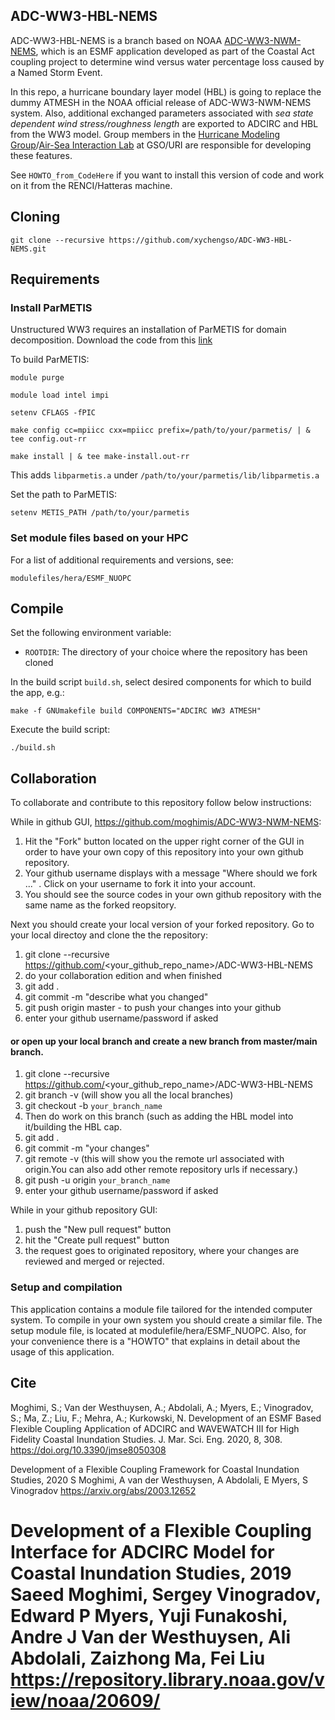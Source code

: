 ## ADC-WW3-HBL-NEMS

ADC-WW3-HBL-NEMS is a branch based on NOAA [ADC-WW3-NWM-NEMS](https://github.com/noaa-ocs-modeling/ADC-WW3-NWM-NEMS), which is an ESMF application developed as part of the Coastal Act
coupling project to determine wind versus water percentage loss caused by a 
Named Storm Event. 

In this repo, a hurricane boundary layer model (HBL) is going to replace the dummy ATMESH in the NOAA official release of ADC-WW3-NWM-NEMS system. 
Also, additional exchanged parameters associated with _sea state dependent wind stress/roughness length_ are exported to ADCIRC and HBL from the WW3 model.
Group members in the [Hurricane Modeling Group](https://web.uri.edu/hurricane-research/people/)/[Air-Sea Interaction Lab](https://web.uri.edu/gso/research/air-sea-interaction-research-group/) at GSO/URI are responsible for developing these features.

See `HOWTO_from_CodeHere` if you want to install this version of code and work on it from the RENCI/Hatteras machine. 

## Cloning
    git clone --recursive https://github.com/xychengso/ADC-WW3-HBL-NEMS.git

## Requirements

### Install ParMETIS

Unstructured WW3 requires an installation of ParMETIS for domain decomposition. Download the code from this [link](http://glaros.dtc.umn.edu/gkhome/metis/parmetis/download)  

To build ParMETIS:  

    module purge  

    module load intel impi  

    setenv CFLAGS -fPIC  

    make config cc=mpiicc cxx=mpiicc prefix=/path/to/your/parmetis/ | & tee config.out-rr  

    make install | & tee make-install.out-rr  

This adds `libparmetis.a` under `/path/to/your/parmetis/lib/libparmetis.a`  

Set the path to ParMETIS:  

    setenv METIS_PATH /path/to/your/parmetis  

### Set module files based on your HPC

For a list of additional requirements and versions, see:

    modulefiles/hera/ESMF_NUOPC


## Compile

Set the following environment variable:

- `ROOTDIR`: The directory of your choice where the repository has been cloned

In the build script `build.sh`, select desired components for which to build the app, e.g.:

    make -f GNUmakefile build COMPONENTS="ADCIRC WW3 ATMESH"

Execute the build script:

    ./build.sh


## Collaboration

To collaborate and contribute to this repository follow below instructions:

While in github GUI, https://github.com/moghimis/ADC-WW3-NWM-NEMS:

1) Hit the "Fork" button located on the upper right corner of the GUI in order 
   to have your own copy of this repository into your own github repository.
2) Your github username displays with a message "Where should we fork ..." . 
   Click on your username to fork it into your account. 
3) You should see the source codes in your own github repository with the same 
   name as the forked reopsitory.

Next you should create your local version of your forked repository. 
Go to your local directoy and clone the the repository:

1) git clone --recursive https://github.com/<your_github_repo_name>/ADC-WW3-HBL-NEMS
2) do your collaboration edition and when finished 
3) git add .
4) git commit -m "describe what you changed"
5) git push origin master - to push your changes into your github
6) enter your github username/password if asked

#### or open up your local branch and create a new branch from master/main branch. 
1) git clone --recursive https://github.com/<your_github_repo_name>/ADC-WW3-HBL-NEMS
2) git branch -v (will show you all the local branches)
3) git checkout -b `your_branch_name`
4) Then do work on this branch (such as adding the HBL model into it/building the HBL cap.
5) git add .
6) git commit -m "your changes"
7) git remote -v (this will show you the remote url associated with origin.You can also add other remote repository urls if necessary.)
8) git push -u origin `your_branch_name`
9) enter your github username/password if asked


While in your github repository GUI:

1) push the "New pull request" button 
2) hit the "Create pull request" button
3) the request goes to originated repository, where your changes are reviewed and 
   merged or rejected.

### Setup and compilation

This application contains a module file tailored for the intended computer system.
To compile in your own system you should create a similar file.  The setup module
file, is located at modulefile/hera/ESMF_NUOPC. Also, for your  convenience there
is a "HOWTO" that explains in detail about the usage of this application.


## Cite

Moghimi, S.; Van der Westhuysen, A.; Abdolali, A.; Myers, E.; Vinogradov, S.; Ma, Z.; Liu, F.; Mehra, A.; Kurkowski, N. Development of an ESMF Based Flexible Coupling Application of ADCIRC and WAVEWATCH III for High Fidelity Coastal Inundation Studies. J. Mar. Sci. Eng. 2020, 8, 308.  https://doi.org/10.3390/jmse8050308

Development of a Flexible Coupling Framework for Coastal Inundation Studies, 2020 S Moghimi, A van der Westhuysen, A Abdolali, E Myers, S Vinogradov
https://arxiv.org/abs/2003.12652

Development of a Flexible Coupling Interface for ADCIRC Model for Coastal Inundation Studies, 2019 Saeed Moghimi, Sergey Vinogradov, Edward P Myers, Yuji Funakoshi, Andre J Van der Westhuysen, Ali Abdolali, Zaizhong Ma, Fei Liu https://repository.library.noaa.gov/view/noaa/20609/
=======
